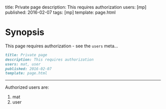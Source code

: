 title: Private page
description: This requires authorization
users: [mp]
published: 2016-02-07
tags: [mp]
template: page.html

# Synopsis

This page requires authorization - see the `users` meta...

```markdown
title: Private page
description: This requires authorization
users: mat, user
published: 2016-02-07
template: page.html
```

---

Authorized users are:

1. mat
2. user

